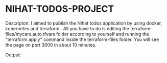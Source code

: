 # NIHAT-TODOS-PROJECT

Descripton:
I aimed to publish the Nihat todos application by using docker, kubernetes and terraform . All you have to do is editing the terraform-files/mycars.auto.tfvars folder according to yourself and running the "terraform apply" command inside the terraform-files folder. You will see the page on port 3000 in about 10 minutes.

Output:

